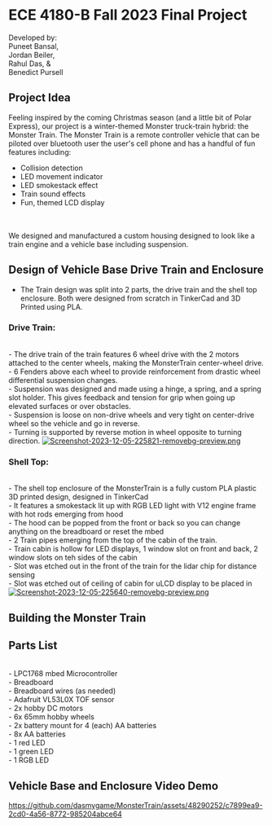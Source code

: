 # ECE 4180-B Fall 2023 Final Project
Developed by:
<br> Puneet Bansal,
<br> Jordan Beiler,
<br> Rahul Das, &
<br> Benedict Pursell 

## Project Idea
Feeling inspired by the coming Christmas season (and a little bit of Polar Express), our project is a winter-themed Monster truck-train hybrid: the Monster Train. The Monster Train is a remote controller vehicle that can be piloted over bluetooth user the user's cell phone and has a handful of fun features including:
<br>
* Collision detection
* LED movement indicator
* LED smokestack effect
* Train sound effects
* Fun, themed LCD display
<br>
<br> We designed and manufactured a custom housing designed to look like a train engine and a vehicle base including suspension. <br>

## Design of Vehicle Base Drive Train and Enclosure
- The Train design was split into 2 parts, the drive train and the shell top enclosure. Both were designed from scratch in TinkerCad and 3D Printed using PLA.
### Drive Train:
<br>- The drive train of the train features 6 wheel drive with the 2 motors attached to the center wheels, making the MonsterTrain center-wheel drive.
<br>- 6 Fenders above each wheel to provide reinforcement from drastic wheel differential suspension changes.
<br> - Suspension was designed and made using a hinge, a spring, and a spring slot holder. This gives feedback and tension for grip when going up elevated surfaces or over obstacles.
<br> - Suspension is loose on non-drive wheels and very tight on center-drive wheel so the vehicle and go in reverse.
<br> - Turning is supported by reverse motion in wheel opposite to turning direction.
[![Screenshot-2023-12-05-225821-removebg-preview.png](https://i.postimg.cc/Y2QBNhxn/Screenshot-2023-12-05-225821-removebg-preview.png)](https://postimg.cc/6T6Pt6gn)
### Shell Top:
<br> - The shell top enclosure of the MonsterTrain is a fully custom PLA plastic 3D printed design, designed in TinkerCad
<br> - It features a smokestack lit up with RGB LED light with V12 engine frame with hot rods emerging from hood
<br> - The hood can be popped from the front or back so you can change anything on the breadboard or reset the mbed
<br> - 2 Train pipes emerging from the top of the cabin of the train.
<br> - Train cabin is hollow for LED displays, 1 window slot on front and back, 2 window slots on teh sides of the cabin
<br> - Slot was etched out in the front of the train for the lidar chip for distance sensing
<br> - Slot was etched out of ceiling of cabin for uLCD display to be placed in
[![Screenshot-2023-12-05-225640-removebg-preview.png](https://i.postimg.cc/HxRSF49G/Screenshot-2023-12-05-225640-removebg-preview.png)](https://postimg.cc/2bdFZWtT)
## Building the Monster Train
## Parts List
<br> - LPC1768 mbed Microcontroller
<br> - Breadboard
<br> - Breadboard wires (as needed)
<br> - Adafruit VL53L0X TOF sensor
<br> - 2x hobby DC motors
<br> - 6x 65mm hobby wheels
<br> - 2x battery mount for 4 (each) AA batteries
<br> - 8x AA batteries
<br> - 1 red LED
<br> - 1 green LED
<br> - 1 RGB LED

## Vehicle Base and Enclosure Video Demo

https://github.com/dasmygame/MonsterTrain/assets/48290252/c7899ea9-2cd0-4a56-8772-985204abce64

